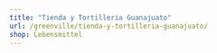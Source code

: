 ```yaml
---
title: "Tienda y Tortilleria Guanajuato"
url: /greenville/tienda-y-tortilleria-guanajuato/
shop: Lebensmittel
---
```

